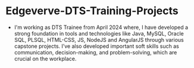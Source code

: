 # Edgeverve-DTS-Training-Projects
* I'm working as DTS Trainee from April 2024 where, I have developed a strong foundation in tools and technologies like Java, MySQL, Oracle SQL, PLSQL, HTML-CSS, JS, NodeJS and AngularJS through various capstone projects. I’ve also developed important soft skills such as communication, decision-making, and problem-solving, which are crucial on the workplace.
